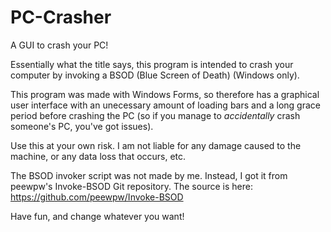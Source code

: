 # PC-Crasher
A GUI to crash your PC!

Essentially what the title says, this program is intended to crash your computer by invoking a BSOD (Blue Screen of Death) (Windows only).

This program was made with Windows Forms, so therefore has a graphical user interface with an unecessary amount of loading bars and a long grace period before crashing the PC (so if you manage to *accidentally* crash someone's PC, you've got issues).

Use this at your own risk. I am not liable for any damage caused to the machine, or any data loss that occurs, etc.

The BSOD invoker script was not made by me. Instead, I got it from peewpw's Invoke-BSOD Git repository. The source is here: https://github.com/peewpw/Invoke-BSOD

Have fun, and change whatever you want!
